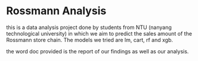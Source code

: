 # Rossmann Analysis
this is a data analysis project done by students from NTU (nanyang technological university) in which we aim to predict the sales amount of the Rossmann store chain. The models we tried are lm, cart, rf and xgb. 

the word doc provided is the report of our findings as well as our analysis.